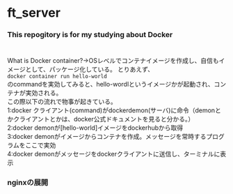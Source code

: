 # ft_server
### This repogitory is for my studying about Docker
# 
# 
 What is Docker container?->OSレベルでコンテナイメージを作成し、自信もイメージとして、パッケージ化している。
とりあえず、  
```docker container run hello-world```  
のcommandを実効してみると、hello-wordlというイメージかが起動され、コンテナが実効される。<br>
この際以下の流れで物事が起きている。<br>
1:docker クライアント(command)がdockerdemon(サーバ)に命令（demonとかクライアントとかは、docker公式ドキュメントを見ると分かる。）<br>
2:docker demonが[hello-world]イメージをdockerhubから取得<br>
3:docker demonがイメージからコンテナを作成。メッセージを常時するプログラムをここで実効<br>
4:docker demonがメッセージをdockerクライアントに送信し、ターミナルに表示<br>

 
### nginxの展開 